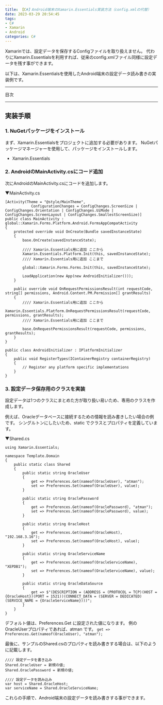 ```yaml
---
title: 【C#】Android端末のXamarin.Essentials実装方法（config.xmlの代替）
date: 2023-03-29 20:54:45
tags:
- C#
- Xamarin
- Android
categories: C#
---
```


Xamarinでは、設定データを保存するConfigファイルを取り扱えません。
代わりにXamarin.Essentialsを利用すれば、従来のconfig.xmlファイル同様に設定データを残す事ができます。

以下は、Xamarin.Essentialsを使用したAndroid端末の設定データ読み書きの実装例です。
___
目次
<!-- toc -->
___

## 実装手順

### 1. NuGetパッケージをインストール

まず、Xamarin.Essentialsをプロジェクトに追加する必要があります。
NuGetパッケージマネージャーを使用して、パッケージをインストールします。

- Xamarin.Essentials

### 2. AndroidのMainActivity.csにコード追加

次にAndroidのMainActivity.csにコードを追加します。

▼MainActivity.cs 
```
[Activity(Theme = "@style/MainTheme",
            ConfigurationChanges = ConfigChanges.ScreenSize | ConfigChanges.Orientation | ConfigChanges.UiMode | ConfigChanges.ScreenLayout | ConfigChanges.SmallestScreenSize)]
public class MainActivity : global::Xamarin.Forms.Platform.Android.FormsAppCompatActivity
{
    protected override void OnCreate(Bundle savedInstanceState)
    {
        base.OnCreate(savedInstanceState);

        //// Xamarin.Essentials用に追加 ここから
        Xamarin.Essentials.Platform.Init(this, savedInstanceState);
        //// Xamarin.Essentials用に追加 ここまで

        global::Xamarin.Forms.Forms.Init(this, savedInstanceState);

        LoadApplication(new App(new AndroidInitializer()));
    }

    public override void OnRequestPermissionsResult(int requestCode, string[] permissions, Android.Content.PM.Permission[] grantResults)
    {
        //// Xamarin.Essentials用に追加 ここから
        Xamarin.Essentials.Platform.OnRequestPermissionsResult(requestCode, permissions, grantResults);
        //// Xamarin.Essentials用に追加 ここまで

        base.OnRequestPermissionsResult(requestCode, permissions, grantResults);
    }
}

public class AndroidInitializer : IPlatformInitializer
{
    public void RegisterTypes(IContainerRegistry containerRegistry)
    {
        // Register any platform specific implementations
    }
}
```

### 3. 設定データ保存用のクラスを実装

設定データは1つのクラスにまとめた方が取り扱い易いため、専用のクラスを作成します。

例えば、Oracleデータベースに接続するための情報を読み書きしたい場合の例です。
シングルトンにしたいため、static でクラスとプロパティを定義しています。

▼Shared.cs
```
using Xamarin.Essentials;

namespace Template.Domain
{
    public static class Shared
    {
        public static string OracleUser
        {
            get => Preferences.Get(nameof(OracleUser), "atman");
            set => Preferences.Set(nameof(OracleUser), value);
        }

        public static string OraclePassword
        {
            get => Preferences.Get(nameof(OraclePassword), "atman");
            set => Preferences.Set(nameof(OraclePassword), value);
        }

        public static string OracleHost
        {
            get => Preferences.Get(nameof(OracleHost), "192.168.3.16");
            set => Preferences.Set(nameof(OracleHost), value);
        }

        public static string OracleServiceName
        {
            get => Preferences.Get(nameof(OracleServiceName), "XEPDB1");
            set => Preferences.Set(nameof(OracleServiceName), value);
        }

        public static string OracleDataSource
        {
            get => $"(DESCRIPTION = (ADDRESS = (PROTOCOL = TCP)(HOST = {OracleHost})(PORT = 1521))(CONNECT_DATA = (SERVER = DEDICATED)(SERVICE_NAME = {OracleServiceName})))";
        }
    }
}

```

デフォルト値は、Preferences.Get に設定された値になります。
例のOracleUserプロパティであれば、atman です。
`get => Preferences.Get(nameof(OracleUser), "atman");`

最後に、サンプルのShared.csのプロパティを読み書きする場合は、以下のように記載します。

```
//// 設定データを書き込み
Shared.OracleUser = 新規の値;
Shared.OraclePassword = 新規の値;

//// 設定データを読み込み
var host = Shared.OracleHost;
var serviceName = Shared.OracleServiceName;
```

これらの手順で、Android端末の設定データを読み書きする事ができます。